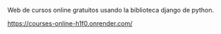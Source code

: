 Web de cursos online gratuitos usando la biblioteca django de python.

https://courses-online-h1f0.onrender.com/

